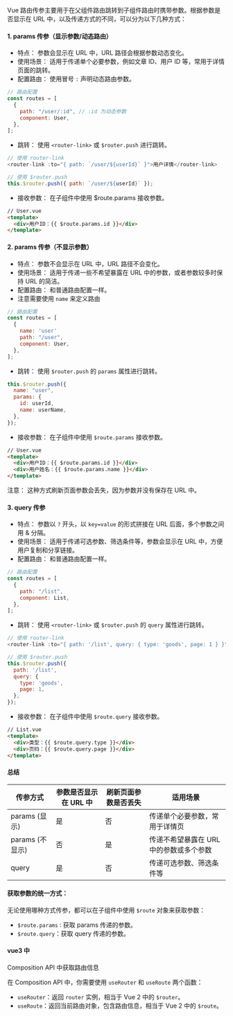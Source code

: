 Vue 路由传参主要用于在父组件路由跳转到子组件路由时携带参数。根据参数是否显示在 URL 中，以及传递方式的不同，可以分为以下几种方式：

#### 1. params 传参（显示参数/动态路由）

- 特点： 参数会显示在 URL 中，URL 路径会根据参数动态变化。
- 使用场景： 适用于传递单个必要参数，例如文章 ID、用户 ID 等，常用于详情页面的跳转。
- 配置路由： 使用冒号 `:` 声明动态路由参数。

```js
// 路由配置
const routes = [
  {
    path: "/user/:id", // :id 为动态参数
    component: User,
  },
];
```

- 跳转： 使用 `<router-link>` 或 `$router.push` 进行跳转。

```js
// 使用 router-link
<router-link :to="{ path: `/user/${userId}` }">用户详情</router-link>

// 使用 $router.push
this.$router.push({ path: `/user/${userId}` });
```

- 接收参数： 在子组件中使用 $route.params 接收参数。

```html
// User.vue
<template>
  <div>用户ID：{{ $route.params.id }}</div>
</template>
```

#### 2. params 传参（不显示参数）

- 特点： 参数不会显示在 URL 中，URL 路径不会变化。
- 使用场景： 适用于传递一些不希望暴露在 URL 中的参数，或者参数较多时保持 URL 的简洁。
- 配置路由： 和普通路由配置一样。
- 注意需要使用 `name` 来定义路由

```js
// 路由配置
const routes = [
  {
    name: 'user'
    path: "/user",
    component: User,
  },
];
```

- 跳转： 使用 `$router.push` 的 `params` 属性进行跳转。

```js
this.$router.push({
  name: "user",
  params: {
    id: userId,
    name: userName,
  },
});
```

- 接收参数： 在子组件中使用 `$route.params` 接收参数。

```html
// User.vue
<template>
  <div>用户ID：{{ $route.params.id }}</div>
  <div>用户姓名：{{ $route.params.name }}</div>
</template>
```

注意： 这种方式刷新页面参数会丢失，因为参数并没有保存在 URL 中。

#### 3. query 传参

- 特点： 参数以 `?` 开头，以 `key=value` 的形式拼接在 URL 后面，多个参数之间用 & 分隔。
- 使用场景： 适用于传递可选参数、筛选条件等，参数会显示在 URL 中，方便用户复制和分享链接。
- 配置路由： 和普通路由配置一样。

```js
// 路由配置
const routes = [
  {
    path: "/list",
    component: List,
  },
];
```

- 跳转： 使用 `<router-link>` 或 `$router.push` 的 `query` 属性进行跳转。

```js
// 使用 router-link
<router-link :to="{ path: '/list', query: { type: 'goods', page: 1 } }">商品列表</router-link>

// 使用 $router.push
this.$router.push({
  path: '/list',
  query: {
    type: 'goods',
    page: 1,
  },
});
```

- 接收参数： 在子组件中使用 `$route.query` 接收参数。

```html
// List.vue
<template>
  <div>类型：{{ $route.query.type }}</div>
  <div>页码：{{ $route.query.page }}</div>
</template>
```

#### 总结

| 传参方式        | 参数是否显示在 URL 中 | 刷新页面参数是否丢失 | 适用场景                                |
| --------------- | --------------------- | -------------------- | --------------------------------------- |
| params (显示)   | 是                    | 否                   | 传递单个必要参数，常用于详情页          |
| params (不显示) | 否                    | 是                   | 传递不希望暴露在 URL 中的参数或多个参数 |
| query           | 是                    | 否                   | 传递可选参数、筛选条件等                |

#### 获取参数的统一方式：

无论使用哪种方式传参，都可以在子组件中使用 `$route` 对象来获取参数：

- `$route.params：`获取 params 传递的参数。
- `$route.query`：获取 query 传递的参数。

#### vue3 中

Composition API 中获取路由信息

在 Composition API 中，你需要使用 `useRouter` 和 `useRoute` 两个函数：

- `useRouter`：返回 `router` 实例，相当于 Vue 2 中的 `$router`。
- `useRoute`：返回当前路由对象，包含路由信息，相当于 Vue 2 中的 `$route`。
